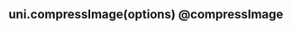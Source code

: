 ## uni.compressImage(options) @compressImage

<!-- UTSAPIJSON.compressImage.description -->

<!-- UTSAPIJSON.compressImage.param -->

<!-- UTSAPIJSON.compressImage.returnValue -->

<!-- UTSAPIJSON.compressImage.compatibility -->

<!-- UTSAPIJSON.compressImage.tutorial -->

<!-- UTSAPIJSON.compress-image.example -->

<!-- UTSAPIJSON.general_type.name -->

<!-- UTSAPIJSON.general_type.param -->
